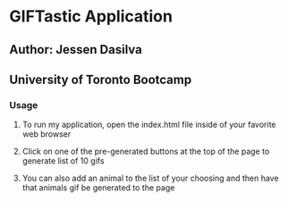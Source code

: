 # GIFTastic Application

## Author: Jessen Dasilva

## University of Toronto Bootcamp

### Usage

1. To run my application, open the index.html file inside of your favorite web browser

2. Click on one of the pre-generated buttons at the top of the page to generate list of 10 gifs

3. You can also add an animal to the list of your choosing and then have that animals gif be generated to the page
